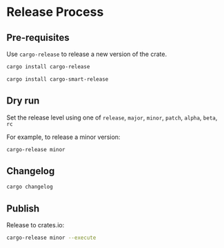 # Release Process

## Pre-requisites

Use `cargo-release` to release a new version of the crate.

```sh
cargo install cargo-release
```

```sh
cargo install cargo-smart-release
```

## Dry run

Set the release level using one of `release`, `major`, `minor`, `patch`, `alpha`, `beta`, `rc`

For example, to release a minor version:

```sh
cargo-release minor
```

## Changelog

```sh
cargo changelog
```

## Publish

Release to crates.io:

```sh
cargo-release minor --execute
```
